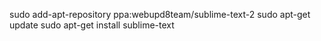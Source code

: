 sudo add-apt-repository ppa:webupd8team/sublime-text-2
sudo apt-get update
sudo apt-get install sublime-text
